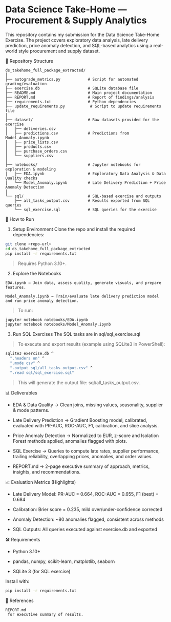 # Data Science Take-Home — Procurement & Supply Analytics

This repository contains my submission for the Data Science Take-Home Exercise.
The project covers exploratory data analysis, late delivery prediction, price anomaly detection, and SQL-based analytics using a real-world style procurement and supply dataset.

📂 Repository Structure
```text
ds_takehome_full_package_extracted/
│
├── autograde_metrics.py            # Script for automated grading/evaluation
├── exercise.db                     # SQLite database file
├── README.md                       # Main project documentation
├── REPORT.md                       # Report of findings/analysis
├── requirements.txt                # Python dependencies
├── update_requirements.py           # Script to update requirements file
│
├── dataset/                        # Raw datasets provided for the exercise
│   ├── deliveries.csv
│   ├── predictions.csv             # Predictions from Model_Anomaly.ipynb
│   ├── price_lists.csv
│   ├── products.csv
│   ├── purchase_orders.csv
│   └── suppliers.csv
│
├── notebooks/                      # Jupyter notebooks for exploration & modeling
│   ├── EDA.ipynb                   # Exploratory Data Analysis & Data Quality checks
│   └── Model_Anomaly.ipynb         # Late Delivery Prediction + Price Anomaly Detection
│
└── sql/                            # SQL-based exercise and outputs
    ├── all_tasks_output.csv        # Results exported from SQL queries
    └── sql_exercise.sql            # SQL queries for the exercise
```

🚀 How to Run
1. Setup Environment
Clone the repo and install the required dependencies:
```bash
git clone <repo-url>
cd ds_takehome_full_package_extracted
pip install -r requirements.txt
```
>Requires Python 3.10+.

2. Explore the Notebooks
```text
EDA.ipynb → Join data, assess quality, generate visuals, and prepare features.

Model_Anomaly.ipynb → Train/evaluate late delivery prediction model and run price anomaly detection.
```
>To run:
```bash
jupyter notebook notebooks/EDA.ipynb
jupyter notebook notebooks/Model_Anomaly.ipynb
```

3. Run SQL Exercises
The SQL tasks are in sql/sql_exercise.sql

>To execute and export results (example using SQLite3 in PowerShell):
```bash
sqlite3 exercise.db ^
  ".headers on" ^
  ".mode csv" ^
  ".output sql/all_tasks_output.csv" ^
  ".read sql/sql_exercise.sql"
```
>This will generate the output file: sql/all_tasks_output.csv.

📊 Deliverables

- EDA & Data Quality → Clean joins, missing values, seasonality, supplier & mode patterns.

- Late Delivery Prediction → Gradient Boosting model, calibrated, evaluated with PR-AUC, ROC-AUC, F1, calibration, and slice analysis.

- Price Anomaly Detection → Normalized to EUR, z-score and Isolation Forest methods applied, anomalies flagged with plots.

- SQL Exercise → Queries to compute late rates, supplier performance, trailing reliability, overlapping prices, anomalies, and order values.

- REPORT.md → 2-page executive summary of approach, metrics, insights, and recommendations.

📈 Evaluation Metrics (Highlights)

- Late Delivery Model: PR-AUC = 0.664, ROC-AUC = 0.655, F1 (best) = 0.684

- Calibration: Brier score = 0.235, mild over/under-confidence corrected

- Anomaly Detection: ~80 anomalies flagged, consistent across methods

- SQL Outputs: All queries executed against exercise.db and exported

🛠 Requirements

- Python 3.10+

- pandas, numpy, scikit-learn, matplotlib, seaborn

- SQLite 3 (for SQL exercise)

Install with:
```bash
pip install -r requirements.txt
```
📑 References
```text
REPORT.md
 for executive summary of results.